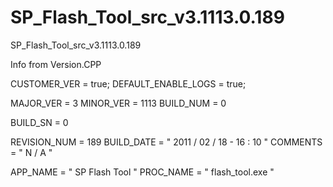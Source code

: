 # SP_Flash_Tool_src_v3.1113.0.189
SP_Flash_Tool_src_v3.1113.0.189

Info from Version.CPP

CUSTOMER_VER    = true;
DEFAULT_ENABLE_LOGS = true;

MAJOR_VER        = 3
MINOR_VER        = 1113
BUILD_NUM        = 0

BUILD_SN        = 0

REVISION_NUM     = 189
BUILD_DATE       = " 2011 / 02 / 18 - 16 : 10 "
COMMENTS         = " N / A "

APP_NAME         = " SP Flash Tool "
PROC_NAME        = " flash_tool.exe "
